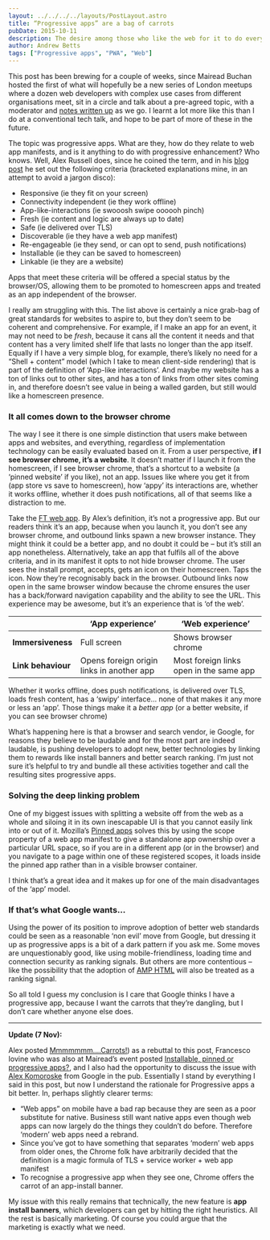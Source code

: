```yaml
---
layout: ../../../../layouts/PostLayout.astro
title: “Progressive apps” are a bag of carrots
pubDate: 2015-10-11
description: The desire among those who like the web for it to do everything native apps can do has recently led to the idea of "progressive apps", but I’m not convinced this does anything except further overload two terms that are already dangerously ambiguous.
author: Andrew Betts
tags: ["Progressive apps", "PWA", "Web"]
---
```


This post has been brewing for a couple of weeks, since Mairead Buchan hosted the first of what will hopefully be a new series of London meetups where a dozen web developers with complex use cases from different organisations meet, sit in a circle and talk about a pre-agreed topic, with a moderator and [notes written up](https://docs.google.com/document/d/11hyzjKPletwHSmd9x5fjYgJ4SEQkGliqjvi5lMiJqqA/edit) as we go. I learnt a lot more like this than I do at a conventional tech talk, and hope to be part of more of these in the future.

The topic was progressive apps. What are they, how do they relate to web app manifests, and is it anything to do with progressive enhancement? Who knows. Well, Alex Russell does, since he coined the term, and in his [blog post](https://infrequently.org/2015/06/progressive-apps-escaping-tabs-without-losing-our-soul/) he set out the following criteria (bracketed explanations mine, in an attempt to avoid a jargon disco):

*   Responsive (ie they fit on your screen)
*   Connectivity independent (ie they work offline)
*   App-like-interactions (ie swooosh swipe oooooh pinch)
*   Fresh (ie content and logic are always up to date)
*   Safe (ie delivered over TLS)
*   Discoverable (ie they have a web app manifest)
*   Re-engageable (ie they send, or can opt to send, push notifications)
*   Installable (ie they can be saved to homescreen)
*   Linkable (ie they are a website)

Apps that meet these criteria will be offered a special status by the browser/OS, allowing them to be promoted to homescreen apps and treated as an app independent of the browser.

I really am struggling with this. The list above is certainly a nice grab-bag of great standards for websites to aspire to, but they don’t seem to be coherent and comprehensive. For example, if I make an app for an event, it may not need to be _fresh_, because it cans all the content it needs and that content has a very limited shelf life that lasts no longer than the app itself. Equally if I have a very simple blog, for example, there’s likely no need for a “Shell + content” model (which I take to mean client-side rendering) that is part of the definition of ‘App-like interactions’. And maybe my website has a ton of links out to other sites, and has a ton of links from other sites coming in, and therefore doesn’t see value in being a walled garden, but still would like a homescreen presence.

### It all comes down to the browser chrome

The way I see it there is one simple distinction that users make between apps and websites, and everything, regardless of implementation technology can be easily evaluated based on it. From a user perspective, **if I see browser chrome, it’s a website**. It doesn’t matter if I launch it from the homescreen, if I see browser chrome, that’s a shortcut to a website (a ‘pinned website’ if you like), not an app. Issues like where you get it from (app store vs save to homescreen), how ‘appy’ its interactions are, whether it works offline, whether it does push notifications, all of that seems like a distraction to me.

Take the [FT web app](http://app.ft.com). By Alex’s definition, it’s not a progressive app. But our readers think it’s an app, because when you launch it, you don’t see any browser chrome, and outbound links spawn a new browser instance. They might think it could be a better app, and no doubt it could be – but it’s still an app nonetheless. Alternatively, take an app that fulfils all of the above criteria, and in its manifest it opts to not hide browser chrome. The user sees the install prompt, accepts, gets an icon on their homescreen. Taps the icon. Now they’re recognisably back in the browser. Outbound links now open in the same browser window because the chrome ensures the user has a back/forward navigation capability and the ability to see the URL. This experience may be awesome, but it’s an experience that is ‘of the web’.

| |‘App experience’|‘Web experience’|
|-|-----|-----|
|**Immersiveness**|Full screen|Shows browser chrome|
|**Link behaviour**|Opens foreign origin links in another app|Most foreign links open in the same app|

Whether it works offline, does push notifications, is delivered over TLS, loads fresh content, has a ‘swipy’ interface… none of that makes it any more or less an ‘app’. Those things make it a _better app_ (or a better website, if you can see browser chrome)

What’s happening here is that a browser and search vendor, ie Google, for reasons they believe to be laudable and for the most part are indeed laudable, is pushing developers to adopt new, better technologies by linking them to rewards like install banners and better search ranking. I’m just not sure it’s helpful to try and bundle all these activities together and call the resulting sites progressive apps.

### Solving the deep linking problem

One of my biggest issues with splitting a website off from the web as a whole and siloing it in its own inescapable UI is that you cannot easily link into or out of it. Mozilla’s [Pinned apps](https://wiki.mozilla.org/Firefox_OS/Pinned_Apps) solves this by using the scope property of a web app manifest to give a standalone app ownership over a particular URL space, so if you are in a different app (or in the browser) and you navigate to a page within one of these registered scopes, it loads inside the pinned app rather than in a visible browser container.

I think that’s a great idea and it makes up for one of the main disadvantages of the ‘app’ model.

### If that’s what Google wants…

Using the power of its position to improve adoption of better web standards could be seen as a reasonable ‘non evil’ move from Google, but dressing it up as progressive apps is a bit of a dark pattern if you ask me. Some moves are unquestionably good, like using mobile-friendliness, loading time and connection security as ranking signals. But others are more contentious – like the possibility that the adoption of [AMP HTML](https://www.ampproject.org/) will also be treated as a ranking signal.

So all told I guess my conclusion is I care that Google thinks I have a progressive app, because I want the carrots that they’re dangling, but I don’t care whether anyone else does.

---

**Update (7 Nov):**

Alex posted [Mmmmmmm….Carrots!](https://medium.com/@slightlylate/mmmmmmm-carrots-6b3a53719008#.a47bvaf26)) as a rebuttal to this post, Francesco Iovine who was also at Mairead’s event posted [Installable, pinned or progressive apps?](https://medium.com/@franciov/installable-pinned-or-progressive-apps-5b4997ecbf49), and I also had the opportunity to discuss the issue with [Alex Komoroske](http://www.komoroske.com/) from Google in the pub. Essentially I stand by everything I said in this post, but now I understand the rationale for Progressive apps a bit better. In, perhaps slightly clearer terms:

* “Web apps” on mobile have a bad rap because they are seen as a poor substitute for native. Business still want native apps even though web apps can now largely do the things they couldn’t do before. Therefore ‘modern’ web apps need a rebrand.
* Since you’ve got to have something that separates ‘modern’ web apps from older ones, the Chrome folk have arbitrarily decided that the definition is a magic formula of TLS + service worker + web app manifest
* To recognise a progressive app when they see one, Chrome offers the carrot of an app-install banner.

My issue with this really remains that technically, the new feature is **app install banners**, which developers can get by hitting the right heuristics. All the rest is basically marketing. Of course you could argue that the marketing is exactly what we need.

